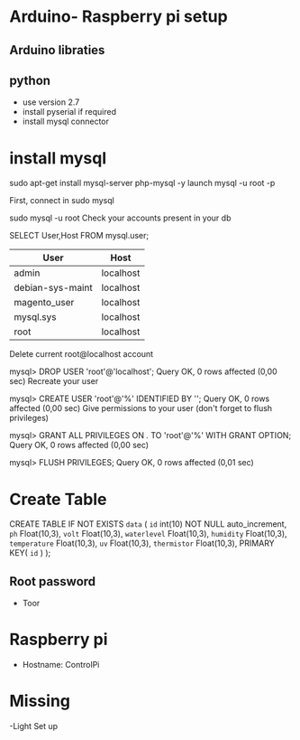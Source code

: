 # Arduino- Raspberry pi setup 
## Arduino libraties 
## python 
- use version 2.7 
- install pyserial if required
- install mysql connector
# install mysql
sudo apt-get install mysql-server php-mysql -y
launch
mysql -u root -p

First, connect in sudo mysql

sudo mysql -u root
Check your accounts present in your db

SELECT User,Host FROM mysql.user;

  User             | Host      
 ------------------|-----------
 | admin            | localhost |
 | debian-sys-maint | localhost |
 | magento_user     | localhost |
 | mysql.sys        | localhost |
 | root             | localhost |

Delete current root@localhost account

mysql> DROP USER 'root'@'localhost';
Query OK, 0 rows affected (0,00 sec)
Recreate your user

mysql> CREATE USER 'root'@'%' IDENTIFIED BY '';
Query OK, 0 rows affected (0,00 sec)
Give permissions to your user (don't forget to flush privileges)

mysql> GRANT ALL PRIVILEGES ON *.* TO 'root'@'%' WITH GRANT OPTION;
Query OK, 0 rows affected (0,00 sec)

mysql> FLUSH PRIVILEGES;
Query OK, 0 rows affected (0,01 sec)

# Create Table
CREATE TABLE IF NOT EXISTS `data` (
	`id` int(10) NOT NULL auto_increment,
	`ph` Float(10,3),
	`volt` Float(10,3),
	`waterlevel` Float(10,3),
	`humidity` Float(10,3),
	`temperature` Float(10,3),
	`uv` Float(10,3),
	`thermistor` Float(10,3),
	PRIMARY KEY( `id` )
);


## Root password
- Toor
# Raspberry pi
- Hostname: ControlPi





# Missing 
-Light Set up


